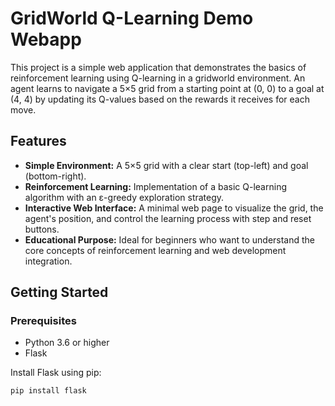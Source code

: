# GridWorld Q-Learning Demo Webapp

This project is a simple web application that demonstrates the basics of reinforcement learning using Q-learning in a gridworld environment. An agent learns to navigate a 5×5 grid from a starting point at (0, 0) to a goal at (4, 4) by updating its Q-values based on the rewards it receives for each move.

## Features

- **Simple Environment:** A 5×5 grid with a clear start (top-left) and goal (bottom-right).
- **Reinforcement Learning:** Implementation of a basic Q-learning algorithm with an ε-greedy exploration strategy.
- **Interactive Web Interface:** A minimal web page to visualize the grid, the agent's position, and control the learning process with step and reset buttons.
- **Educational Purpose:** Ideal for beginners who want to understand the core concepts of reinforcement learning and web development integration.

## Getting Started

### Prerequisites

- Python 3.6 or higher
- Flask

Install Flask using pip:

```bash
pip install flask

